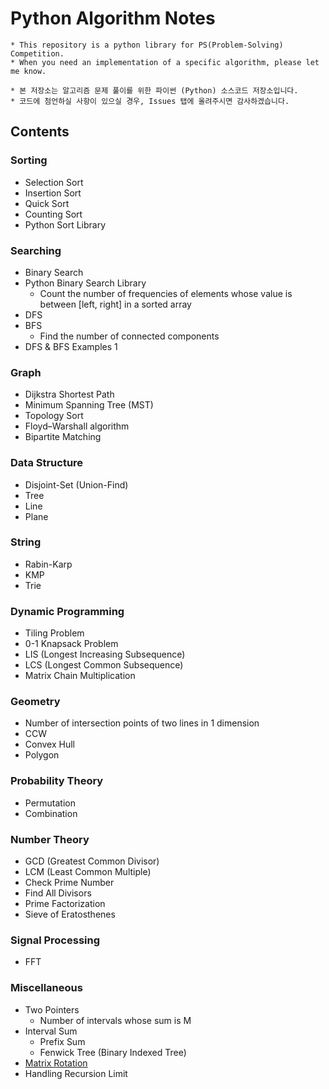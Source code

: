 # Python Algorithm Notes

```text
* This repository is a python library for PS(Problem-Solving) Competition.
* When you need an implementation of a specific algorithm, please let me know.
```

```text
* 본 저장소는 알고리즘 문제 풀이를 위한 파이썬 (Python) 소스코드 저장소입니다.
* 코드에 첨언하실 사항이 있으실 경우, Issues 탭에 올려주시면 감사하겠습니다.
```

## Contents

### Sorting

- Selection Sort
- Insertion Sort
- Quick Sort
- Counting Sort
- Python Sort Library

### Searching

- Binary Search
- Python Binary Search Library
  - Count the number of frequencies of elements whose value is between \[left, right\] in a sorted array
- DFS
- BFS
  - Find the number of connected components
- DFS & BFS Examples 1

### Graph

- Dijkstra Shortest Path
- Minimum Spanning Tree (MST)
- Topology Sort
- Floyd–Warshall algorithm
- Bipartite Matching

### Data Structure

- Disjoint-Set (Union-Find)
- Tree
- Line
- Plane

### String

- Rabin-Karp
- KMP
- Trie

### Dynamic Programming

- Tiling Problem
- 0-1 Knapsack Problem
- LIS (Longest Increasing Subsequence)
- LCS (Longest Common Subsequence)
- Matrix Chain Multiplication

### Geometry

- Number of intersection points of two lines in 1 dimension
- CCW
- Convex Hull
- Polygon

### Probability Theory

- Permutation
- Combination

### Number Theory

- GCD (Greatest Common Divisor)
- LCM (Least Common Multiple)
- Check Prime Number
- Find All Divisors
- Prime Factorization
- Sieve of Eratosthenes

### Signal Processing

- FFT

### Miscellaneous

- Two Pointers
  - Number of intervals whose sum is M
- Interval Sum
  - Prefix Sum
  - Fenwick Tree (Binary Indexed Tree)
- [Matrix Rotation](./Miscellaneous/Matrix%20Rotation/)
- Handling Recursion Limit
